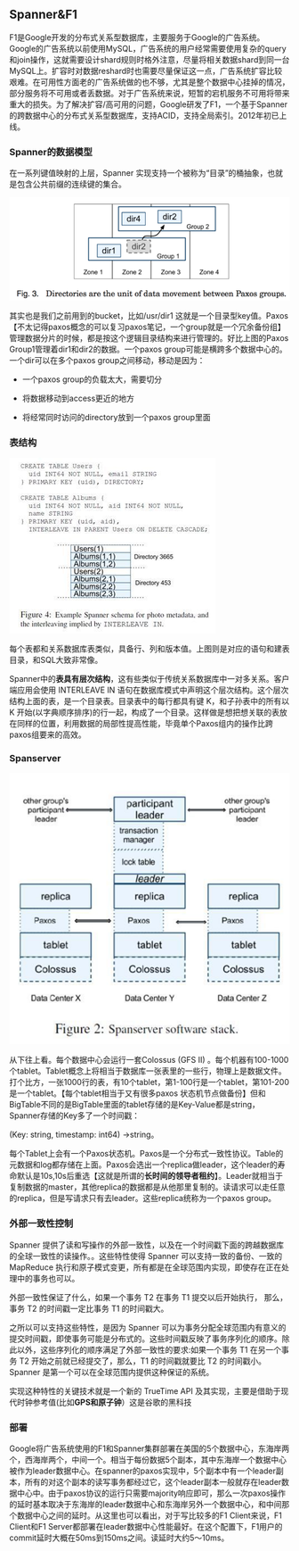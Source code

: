 ## Spanner&F1

F1是Google开发的分布式关系型数据库，主要服务于Google的广告系统。Google的广告系统以前使用MySQL，广告系统的用户经常需要使用复杂的query和join操作，这就需要设计shard规则时格外注意，尽量将相关数据shard到同一台MySQL上。扩容时对数据reshard时也需要尽量保证这一点，广告系统扩容比较艰难。在可用性方面老的广告系统做的也不够，尤其是整个数据中心挂掉的情况，部分服务将不可用或者丢数据。对于广告系统来说，短暂的宕机服务不可用将带来重大的损失。为了解决扩容/高可用的问题，Google研发了F1，一个基于Spanner的跨数据中心的分布式关系型数据库，支持ACID，支持全局索引。2012年初已上线。

### Spanner的数据模型

在一系列键值映射的上层，Spanner 实现支持一个被称为“目录”的桶抽象，也就是包含公共前缀的连续键的集合。

![img](image/2372429442-593913c734b2f_articlex.png)

其实也是我们之前用到的bucket，比如/usr/dir1 这就是一个目录型key值。Paxos【不太记得paxos概念的可以复习paxos笔记，一个group就是一个冗余备份组】管理数据分片的时候，都是按这个逻辑目录结构来进行管理的。好比上图的Paxos Group1管理着dir1和dir2的数据。一个paxos group可能是横跨多个数据中心的。一个dir可以在多个paxos group之间移动，移动是因为：

- 一个paxos group的负载太大，需要切分

- 将数据移动到access更近的地方
- 将经常同时访问的directory放到一个paxos group里面

### 表结构

![img](image/u2hpn2f0cu.jpeg)

每个表都和关系数据库表类似，具备行、列和版本值。上图则是对应的语句和建表目录，和SQL大致非常像。

Spanner中的**表具有层次结构**，这有些类似于传统关系数据库中一对多关系。客户端应用会使用 INTERLEAVE IN 语句在数据库模式中声明这个层次结构。这个层次结构上面的表，是一个目录表。目录表中的每行都具有键 K，和子孙表中的所有以 K 开始(以字典顺序排序)的行一起，构成了一个目录。这样做是想把想关联的表放在同样的位置，利用数据的局部性提高性能，毕竟单个Paxos组内的操作比跨paxos组要来的高效。



### Spanserver

![img](image/mr69xsnhxz.jpeg)

从下往上看。每个数据中心会运行一套Colossus (GFS II) 。每个机器有100-1000个tablet。Tablet概念上将相当于数据库一张表里的一些行，物理上是数据文件。打个比方，一张1000行的表，有10个tablet，第1-100行是一个tablet，第101-200是一个tablet。【每个tablet相当于又有很多paxos 状态机节点做备份】但和BigTable不同的是BigTable里面的tablet存储的是Key-Value都是string，Spanner存储的Key多了一个时间戳：

(Key: string, timestamp: int64) ->string。



每个Tablet上会有一个Paxos状态机。Paxos是一个分布式一致性协议。Table的元数据和log都存储在上面。Paxos会选出一个replica做leader，这个leader的寿命默认是10s,10s后重选【这就是所谓的**长时间的领导者租约**】。Leader就相当于复制数据的master，其他replica的数据都是从他那里复制的。读请求可以走任意的replica，但是写请求只有去leader。这些replica统称为一个paxos group。

### 外部一致性控制

Spanner 提供了读和写操作的外部一致性，以及在一个时间戳下面的跨越数据库的全球一致性的读操作。。这些特性使得 Spanner 可以支持一致的备份、一致的 MapReduce 执行和原子模式变更，所有都是在全球范围内实现，即使存在正在处理中的事务也可以。

外部一致性保证了什么，如果一个事务 T2 在事务 T1 提交以后开始执行， 那么，事务 T2 的时间戳一定比事务 T1 的时间戳大。

之所以可以支持这些特性，是因为 Spanner 可以为事务分配全球范围内有意义的提交时间戳，即使事务可能是分布式的。这些时间戳反映了事务序列化的顺序。除此以外，这些序列化的顺序满足了外部一致性的要求:如果一个事务 T1 在另一个事务 T2 开始之前就已经提交了，那么，T1 的时间戳就要比 T2 的时间戳小。Spanner 是第一个可以在全球范围内提供这种保证的系统。

实现这种特性的关键技术就是一个新的 TrueTime API 及其实现，主要是借助于现代时钟参考值(比如**GPS和原子钟**）这是谷歌的黑科技

### 部署

Google将广告系统使用的F1和Spanner集群部署在美国的5个数据中心，东海岸两个，西海岸两个，中间一个。相当于每份数据5个副本，其中东海岸一个数据中心被作为leader数据中心。在spanner的paxos实现中，5个副本中有一个leader副本，所有的对这个副本的读写事务都经过它，这个leader副本一般就存在leader数据中心中。由于paxos协议的运行只需要majority响应即可，那么一次paxos操作的延时基本取决于东海岸的leader数据中心和东海岸另外一个数据中心，和中间那个数据中心之间的延时。从这里也可以看出，对于写比较多的F1 Client来说，F1 Client和F1 Server都部署在leader数据中心性能最好。在这个配置下，F1用户的commit延时大概在50ms到150ms之间。读延时大约5～10ms。